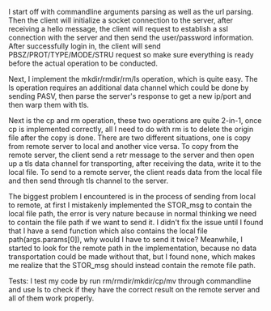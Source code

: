 I start off with commandline arguments parsing as well as the url parsing. Then the client will initialize a socket connection to the server, after receiving a hello message, the client will request to establish a ssl connection with the server and then send the user/password information.
After successfully login in, the client will send PBSZ/PROT/TYPE/MODE/STRU request so make sure everything is ready before the actual operation to be conducted.

Next, I implement the mkdir/rmdir/rm/ls operation, which is quite easy. The ls operation requires an 
additional data channel which could be done by sending PASV, then parse the server's response to get a new ip/port and then warp them with tls. 

Next is the cp and rm operation, these two operations are quite 2-in-1, once cp is implemented correctly, all I need to do with rm is to delete the origin file after the copy is done. There are two different situations, one is copy from remote server to local and another vice versa. To copy from the remote server, the client send a retr message to the server and then open up a tls data channel for transporting, after receiving the data, write it to the local file. To send to a remote server, the client reads data from the local file and then send through tls channel to the server.

The biggest problem I encountered is in the process of sending from local to remote, at first I mistakenly implemented the STOR_msg to contain the local file path, the error is very nature because in normal thinking we need to contain the file path if we want to send it. I didn't fix the issue until I found that I have a send function which also contains the local file path(args.params[0]), why would I have to send it twice? Meanwhile, I started to look for the remote path in the implementation, because no data transportation could be made without that, but I found none, which makes me realize that the STOR_msg should instead contain the remote file path. 

Tests:
I test my code by run rm/rmdir/mkdir/cp/mv through commandline and use ls to check if they have the correct result on the remote server and all of them work properly.
 